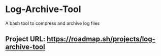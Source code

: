 # Log-Archive-Tool
A bash tool to compress and archive log files
## Project URL: https://roadmap.sh/projects/log-archive-tool
